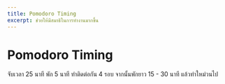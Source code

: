 ```yaml
---
title: Pomodoro Timing
excerpt: ช่วยให้มีสมาธิในการทำงานมากขึ้น
---
```


# Pomodoro Timing

จับเวลา 25 นาที พัก 5 นาที ทำติดต่อกัน 4 รอบ จากนั้นพักยาว 15 - 30 นาที แล้วทำใหม่วนไป
